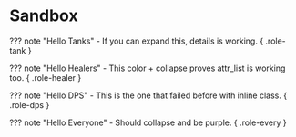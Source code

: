 # Sandbox

??? note "Hello Tanks"
    - If you can expand this, details is working.
{ .role-tank }

??? note "Hello Healers"
    - This color + collapse proves attr_list is working too.
{ .role-healer }

??? note "Hello DPS"
    - This is the one that failed before with inline class.
{ .role-dps }

??? note "Hello Everyone"
    - Should collapse and be purple.
{ .role-every }
